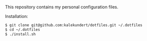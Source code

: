 This repository contains my personal configuration files.  

Installation:
```sh
$ git clone git@github.com:kalekundert/dotfiles.git ~/.dotfiles
$ cd ~/.dotfiles
$ ./install.sh
```
